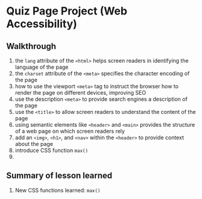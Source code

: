 # Quiz Page Project (Web Accessibility)

## Walkthrough

1. the `lang` attribute of the `<html>` helps screen readers in identifying the
   language of the page
2. the `charset` attribute of the `<meta>` specifies the character encoding of
   the page
3. how to use the viewport `<meta>` tag to instruct the browser how to render
   the page on different devices, improving SEO
4. use the description `<meta>` to provide search engines a description of
   the page
5. use the `<title>` to allow screen readers to understand the content of the
   page
6. using semantic elements like `<header>` and `<main>` provides the structure
   of a web page on which screen readers rely
7. add an `<img>`, `<h1>`, and `<nav>` within the `<header>` to provide context
   about the page
8. introduce CSS function `max()`
9.

## Summary of lesson learned

1. New CSS functions learned: `max()`
